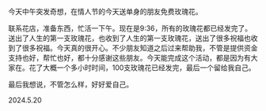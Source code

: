 今天中午突发奇想，在情人节的今天送单身的朋友免费玫瑰花。

联系花店，准备东西，忙活一下午。现在是9:36，所有的玫瑰花都已经发完了。送出了人生的第一支玫瑰花，也收到了人生的第一支玫瑰花，送出了很多祝福也收到了很多祝福。今天真的很开心。不少朋友知道之后过来帮助我，不管是提供资金支持也好，帮忙也好，都十分感谢这些朋友。今天能完成这个活动，都是因为有大家在。花了大概一个多小时时间，100支玫瑰花已经发完，最后一个留给我自己。

最后我想说，不管怎么样，好好爱自己。

2024.5.20